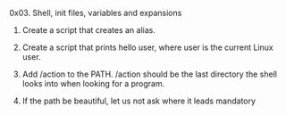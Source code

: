 0x03. Shell, init files, variables and expansions

1. Create a script that creates an alias.
2. Create a script that prints hello user, where user is the current Linux user.
3. Add /action to the PATH. /action should be the last directory the shell looks into when looking for a program.

4. If the path be beautiful, let us not ask where it leads
mandatory